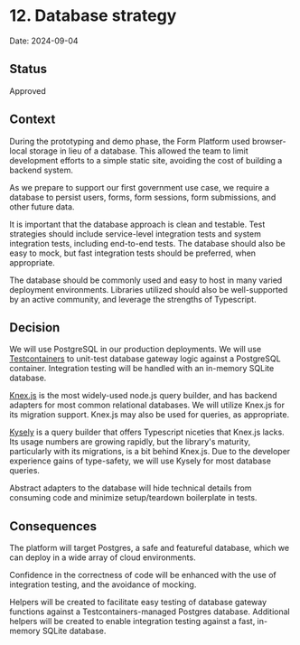 # 12. Database strategy

Date: 2024-09-04

## Status

Approved

## Context

During the prototyping and demo phase, the Form Platform used browser-local storage in lieu of a database. This allowed the team to limit development efforts to a simple static site, avoiding the cost of building a backend system.

As we prepare to support our first government use case, we require a database to persist users, forms, form sessions, form submissions, and other future data.

It is important that the database approach is clean and testable. Test strategies should include service-level integration tests and system integration tests, including end-to-end tests. The database should also be easy to mock, but fast integration tests should be preferred, when appropriate.

The database should be commonly used and easy to host in many varied deployment environments. Libraries utilized should also be well-supported by an active community, and leverage the strengths of Typescript.

## Decision

We will use PostgreSQL in our production deployments. We will use [Testcontainers](https://testcontainers.com/) to unit-test database gateway logic against a PostgreSQL container. Integration testing will be handled with an in-memory SQLite database.

[Knex.js](https://knexjs.org/) is the most widely-used node.js query builder, and has backend adapters for most common relational databases. We will utilize Knex.js for its migration support. Knex.js may also be used for queries, as appropriate.

[Kysely](https://kysely.dev/) is a query builder that offers Typescript niceties that Knex.js lacks. Its usage numbers are growing rapidly, but the library's maturity, particularly with its migrations, is a bit behind Knex.js. Due to the developer experience gains of type-safety, we will use Kysely for most database queries.

Abstract adapters to the database will hide technical details from consuming code and minimize setup/teardown boilerplate in tests.

## Consequences

The platform will target Postgres, a safe and featureful database, which we can deploy in a wide array of cloud environments.

Confidence in the correctness of code will be enhanced with the use of integration testing, and the avoidance of mocking.

Helpers will be created to facilitate easy testing of database gateway functions against a Testcontainers-managed Postgres database. Additional helpers will be created to enable integration testing against a fast, in-memory SQLite database.
